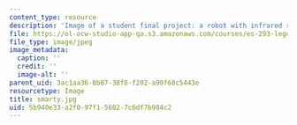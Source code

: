 ```yaml
---
content_type: resource
description: 'Image of a student final project: a robot with infrared remote control.'
file: https://ol-ocw-studio-app-qa.s3.amazonaws.com/courses/es-293-lego-robotics-spring-2007/5b940e33a2f097f156027c6df7b984c2_smarty.jpg
file_type: image/jpeg
image_metadata:
  caption: ''
  credit: ''
  image-alt: ''
parent_uid: 3ac1aa36-8b07-38f8-f202-a90f68c5443e
resourcetype: Image
title: smarty.jpg
uid: 5b940e33-a2f0-97f1-5602-7c6df7b984c2
---
```

